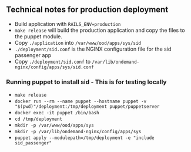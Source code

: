 ## Technical notes for production deployment

* Build application with `RAILS_ENV=production`
* `make release` will build the production application and copy the files to the puppet module.
* Copy `./application` into `/var/www/ood/apps/sys/sid`
* `./deployment/sid.conf` is the NGINX configuration file for the sid passenger app
* Copy `./deployment/sid.conf` to `/var/lib/ondemand-nginx/config/apps/sys/sid.conf`


### Running puppet to install sid - This is for testing locally
* `make release`
* `docker run --rm --name puppet --hostname puppet -v "$(pwd)"/deployment:/tmp/deployment puppet/puppetserver`
* `docker exec -it puppet /bin/bash`
* `cd /tmp/deployment`
* `mkdir -p /var/www/ood/apps/sys`
* `mkdir -p /var/lib/ondemand-nginx/config/apps/sys`
* `puppet apply --modulepath=/tmp/deployment -e "include sid_passenger"`